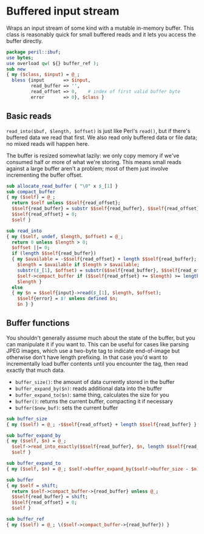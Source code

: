 # Buffered input stream
Wraps an input stream of some kind with a mutable in-memory buffer. This class
is reasonably quick for small buffered reads and it lets you access the buffer
directly.

```perl
package peril::ibuf;
use bytes;
use overload qw( ${} buffer_ref );
sub new
{ my ($class, $input) = @_;
  bless {input       => $input,
         read_buffer => '',
         read_offset => 0,    # index of first valid buffer byte
         error       => 0}, $class }
```

## Basic reads
`read_into($buf, $length, $offset)` is just like Perl's `read()`, but if
there's buffered data we read that first. We also read only buffered data or
file data; no mixed reads will happen here.

The buffer is resized somewhat lazily: we only copy memory if we've consumed
half or more of what we're storing. This means small reads against a large
buffer aren't a problem; most of them just involve incrementing the buffer
offset.

```perl
sub allocate_read_buffer { "\0" x $_[1] }
sub compact_buffer
{ my ($self) = @_;
  return $self unless $$self{read_offset};
  $$self{read_buffer} = substr $$self{read_buffer}, $$self{read_offset};
  $$self{read_offset} = 0;
  $self }

sub read_into
{ my ($self, undef, $length, $offset) = @_;
  return 0 unless $length > 0;
  $offset ||= 0;
  if (length $$self{read_buffer})
  { my $available = -$$self{read_offset} + length $$self{read_buffer};
    $length = $available if $length > $available;
    substr($_[1], $offset) = substr($$self{read_buffer}, $$self{read_offset}, $length);
    $self->compact_buffer if ($$self{read_offset} += $length) >= length $$self{read_buffer} >> 1;
    $length }
  else
  { my $n = $$self{input}->read($_[1], $length, $offset);
    $$self{error} = $! unless defined $n;
    $n } }
```

## Buffer functions
You shouldn't generally assume much about the state of the buffer, but you can
manipulate it if you want to. This can be useful for cases like parsing JPEG
images, which use a two-byte tag to indicate end-of-image but otherwise don't
have length prefixing. In that case you'd want to incrementally load buffer
contents until you encounter the tag, then read exactly that much data.

- `buffer_size()`: the amount of data currently stored in the buffer
- `buffer_expand_by($n)`: reads additional data into the buffer
- `buffer_expand_to($n)`: same thing, calculates the size for you
- `buffer()`: returns the current buffer, compacting it if necessary
- `buffer($new_buf)`: sets the current buffer

```perl
sub buffer_size
{ my ($self) = @_; -$$self{read_offset} + length $$self{read_buffer} }

sub buffer_expand_by
{ my ($self, $n) = @_;
  $self->read_into_exactly($$self{read_buffer}, $n, length $$self{read_buffer});
  $self }

sub buffer_expand_to
{ my ($self, $n) = @_; $self->buffer_expand_by($self->buffer_size - $n) }

sub buffer
{ my $self = shift;
  return $self->compact_buffer->{read_buffer} unless @_;
  $$self{read_buffer} = shift;
  $$self{read_offset} = 0;
  $self }

sub buffer_ref
{ my ($self) = @_; \($self->compact_buffer->{read_buffer}) }
```
